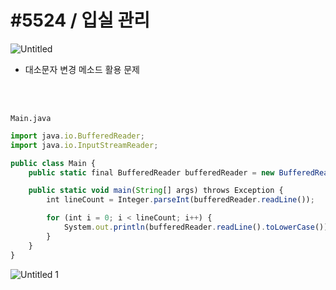 # #5524 / 입실 관리

![Untitled](https://github.com/Yu-Jaeyoung/algorithm/assets/109587069/8c24a84b-9000-49ba-851f-d0956d1eaa38)


- 대소문자 변경 메소드 활용 문제
<br>
<br>

`Main.java`

```jsx
import java.io.BufferedReader;
import java.io.InputStreamReader;

public class Main {
    public static final BufferedReader bufferedReader = new BufferedReader(new InputStreamReader(System.in));

    public static void main(String[] args) throws Exception {
        int lineCount = Integer.parseInt(bufferedReader.readLine());

        for (int i = 0; i < lineCount; i++) {
            System.out.println(bufferedReader.readLine().toLowerCase());
        }
    }
}
```

![Untitled 1](https://github.com/Yu-Jaeyoung/algorithm/assets/109587069/4249a4f6-6df7-4682-8306-f8c53163c8e4)